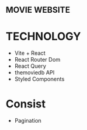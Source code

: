 ## MOVIE WEBSITE

# TECHNOLOGY
- Vite + React
- React Router Dom
- React Query
- themoviedb API
- Styled Components

# Consist
- Pagination
